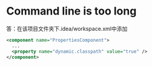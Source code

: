 # Command line is too long
答：在该项目文件夹下.idea/workspace.xml中添加
```xml
<component name="PropertiesComponent">
  ...
  <property name="dynamic.classpath" value="true" />
</component>
```

<comment-comment/>
